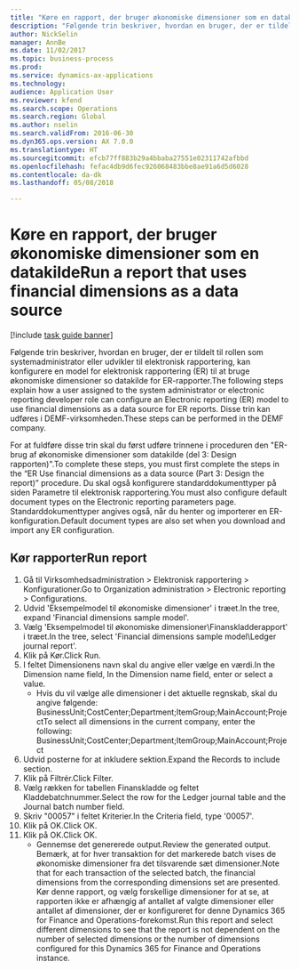 ```yaml
--- 
title: "Køre en rapport, der bruger økonomiske dimensioner som en datakilde"
description: "Følgende trin beskriver, hvordan en bruger, der er tildelt til rollen som systemadministrator eller udvikler til elektronisk rapportering, kan konfigurere en model for elektronisk rapportering (ER) til at bruge økonomiske dimensioner so datakilde for ER-rapporter."
author: NickSelin
manager: AnnBe
ms.date: 11/02/2017
ms.topic: business-process
ms.prod: 
ms.service: dynamics-ax-applications
ms.technology: 
audience: Application User
ms.reviewer: kfend
ms.search.scope: Operations
ms.search.region: Global
ms.author: nselin
ms.search.validFrom: 2016-06-30
ms.dyn365.ops.version: AX 7.0.0
ms.translationtype: HT
ms.sourcegitcommit: efcb77ff883b29a4bbaba27551e02311742afbbd
ms.openlocfilehash: fefac4db9d6fec926068483bbe8ae91a6d5d6028
ms.contentlocale: da-dk
ms.lasthandoff: 05/08/2018

---
```

# <a name="run-a-report-that-uses-financial-dimensions-as-a-data-source"></a><span data-ttu-id="9a53c-103">Køre en rapport, der bruger økonomiske dimensioner som en datakilde</span><span class="sxs-lookup"><span data-stu-id="9a53c-103">Run a report that uses financial dimensions as a data source</span></span>

[!include [task guide banner](../../includes/task-guide-banner.md)]

<span data-ttu-id="9a53c-104">Følgende trin beskriver, hvordan en bruger, der er tildelt til rollen som systemadministrator eller udvikler til elektronisk rapportering, kan konfigurere en model for elektronisk rapportering (ER) til at bruge økonomiske dimensioner so datakilde for ER-rapporter.</span><span class="sxs-lookup"><span data-stu-id="9a53c-104">The following steps explain how a user assigned to the system administrator or electronic reporting developer role can configure an Electronic reporting (ER) model to use financial dimensions as a data source for ER reports.</span></span> <span data-ttu-id="9a53c-105">Disse trin kan udføres i DEMF-virksomheden.</span><span class="sxs-lookup"><span data-stu-id="9a53c-105">These steps can be performed in the DEMF company.</span></span>

<span data-ttu-id="9a53c-106">For at fuldføre disse trin skal du først udføre trinnene i proceduren den "ER-brug af økonomiske dimensioner som datakilde (del 3: Design rapporten)".</span><span class="sxs-lookup"><span data-stu-id="9a53c-106">To complete these steps, you must first complete the steps in the “ER Use financial dimensions as a data source (Part 3: Design the report)” procedure.</span></span> <span data-ttu-id="9a53c-107">Du skal også konfigurere standarddokumenttyper på siden Parametre til elektronisk rapportering.</span><span class="sxs-lookup"><span data-stu-id="9a53c-107">You must also configure default document types on the Electronic reporting parameters page.</span></span> <span data-ttu-id="9a53c-108">Standarddokumenttyper angives også, når du henter og importerer en ER-konfiguration.</span><span class="sxs-lookup"><span data-stu-id="9a53c-108">Default document types are also set when you download and import any ER configuration.</span></span> 


## <a name="run-report"></a><span data-ttu-id="9a53c-109">Kør rapporter</span><span class="sxs-lookup"><span data-stu-id="9a53c-109">Run report</span></span>
1. <span data-ttu-id="9a53c-110">Gå til Virksomhedsadministration > Elektronisk rapportering > Konfigurationer.</span><span class="sxs-lookup"><span data-stu-id="9a53c-110">Go to Organization administration > Electronic reporting > Configurations.</span></span>
2. <span data-ttu-id="9a53c-111">Udvid 'Eksempelmodel til økonomiske dimensioner' i træet.</span><span class="sxs-lookup"><span data-stu-id="9a53c-111">In the tree, expand 'Financial dimensions sample model'.</span></span>
3. <span data-ttu-id="9a53c-112">Vælg 'Eksempelmodel til økonomiske dimensioner\Finanskladderapport' i træet.</span><span class="sxs-lookup"><span data-stu-id="9a53c-112">In the tree, select 'Financial dimensions sample model\Ledger journal report'.</span></span>
4. <span data-ttu-id="9a53c-113">Klik på Kør.</span><span class="sxs-lookup"><span data-stu-id="9a53c-113">Click Run.</span></span>
5. <span data-ttu-id="9a53c-114">I feltet Dimensionens navn skal du angive eller vælge en værdi.</span><span class="sxs-lookup"><span data-stu-id="9a53c-114">In the Dimension name field, In the Dimension name field, enter or select a value.</span></span>
    * <span data-ttu-id="9a53c-115">Hvis du vil vælge alle dimensioner i det aktuelle regnskab, skal du angive følgende: BusinessUnit;CostCenter;Department;ItemGroup;MainAccount;Project</span><span class="sxs-lookup"><span data-stu-id="9a53c-115">To select all dimensions in the current company, enter the following:  BusinessUnit;CostCenter;Department;ItemGroup;MainAccount;Project</span></span>  
6. <span data-ttu-id="9a53c-116">Udvid posterne for at inkludere sektion.</span><span class="sxs-lookup"><span data-stu-id="9a53c-116">Expand the Records to include section.</span></span>
7. <span data-ttu-id="9a53c-117">Klik på Filtrér.</span><span class="sxs-lookup"><span data-stu-id="9a53c-117">Click Filter.</span></span>
8. <span data-ttu-id="9a53c-118">Vælg rækken for tabellen Finanskladde og feltet Kladdebatchnummer.</span><span class="sxs-lookup"><span data-stu-id="9a53c-118">Select the row for the Ledger journal table and the Journal batch number field.</span></span>
9. <span data-ttu-id="9a53c-119">Skriv "00057" i feltet Kriterier.</span><span class="sxs-lookup"><span data-stu-id="9a53c-119">In the Criteria field, type '00057'.</span></span>
10. <span data-ttu-id="9a53c-120">Klik på OK.</span><span class="sxs-lookup"><span data-stu-id="9a53c-120">Click OK.</span></span>
11. <span data-ttu-id="9a53c-121">Klik på OK.</span><span class="sxs-lookup"><span data-stu-id="9a53c-121">Click OK.</span></span>
    * <span data-ttu-id="9a53c-122">Gennemse det genererede output.</span><span class="sxs-lookup"><span data-stu-id="9a53c-122">Review the generated output.</span></span> <span data-ttu-id="9a53c-123">Bemærk, at for hver transaktion for det markerede batch vises de økonomiske dimensioner fra det tilsvarende sæt dimensioner.</span><span class="sxs-lookup"><span data-stu-id="9a53c-123">Note that for each transaction of the selected batch, the financial dimensions from the corresponding dimensions set are presented.</span></span> <span data-ttu-id="9a53c-124">Kør denne rapport, og vælg forskellige dimensioner for at se, at rapporten ikke er afhængig af antallet af valgte dimensioner eller antallet af dimensioner, der er konfigureret for denne Dynamics 365 for Finance and Operations-forekomst.</span><span class="sxs-lookup"><span data-stu-id="9a53c-124">Run this report and select different dimensions to see that the report is not dependent on the number of selected dimensions or the number of dimensions configured for this Dynamics 365 for Finance and Operations instance.</span></span>  


